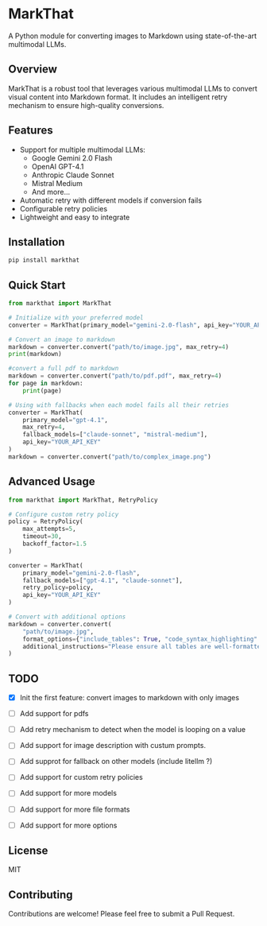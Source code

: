 # MarkThat

A Python module for converting images to Markdown using state-of-the-art multimodal LLMs.

## Overview

MarkThat is a robust tool that leverages various multimodal LLMs to convert visual content into Markdown format. It includes an intelligent retry mechanism to ensure high-quality conversions.

## Features

- Support for multiple multimodal LLMs:
  - Google Gemini 2.0 Flash
  - OpenAI GPT-4.1
  - Anthropic Claude Sonnet
  - Mistral Medium
  - And more...
- Automatic retry with different models if conversion fails
- Configurable retry policies
- Lightweight and easy to integrate

## Installation

```bash
pip install markthat
```

## Quick Start

```python
from markthat import MarkThat

# Initialize with your preferred model
converter = MarkThat(primary_model="gemini-2.0-flash", api_key="YOUR_API_KEY")

# Convert an image to markdown
markdown = converter.convert("path/to/image.jpg", max_retry=4)
print(markdown)

#convert a full pdf to markdown
markdown = converter.convert("path/to/pdf.pdf", max_retry=4)
for page in markdown:
    print(page)

# Using with fallbacks when each model fails all their retries
converter = MarkThat(
    primary_model="gpt-4.1",
    max_retry=4,
    fallback_models=["claude-sonnet", "mistral-medium"],
    api_key="YOUR_API_KEY"
)
markdown = converter.convert("path/to/complex_image.png")
```

## Advanced Usage

```python
from markthat import MarkThat, RetryPolicy

# Configure custom retry policy
policy = RetryPolicy(
    max_attempts=5,
    timeout=30,
    backoff_factor=1.5
)

converter = MarkThat(
    primary_model="gemini-2.0-flash",
    fallback_models=["gpt-4.1", "claude-sonnet"],
    retry_policy=policy,
    api_key="YOUR_API_KEY"
)

# Convert with additional options
markdown = converter.convert(
    "path/to/image.jpg",
    format_options={"include_tables": True, "code_syntax_highlighting": True},
    additional_instructions="Please ensure all tables are well-formatted."
)
```

## TODO 

- [x] Init the first feature: convert images to markdown with only images
- [ ] Add support for pdfs
- [ ] Add retry mechanism to detect when the model is looping on a value
- [ ] Add support for image description with custum prompts.
- [ ] Add supprot for fallback on other models (include litellm ?)
- [ ] Add support for custom retry policies
- [ ] Add support for more models
- [ ] Add support for more file formats
- [ ] Add support for more options


## License

MIT

## Contributing

Contributions are welcome! Please feel free to submit a Pull Request. 